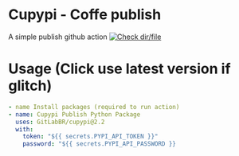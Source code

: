 # Cupypi - Coffe publish
A simple publish github action
[![Check dir/file](https://github.com/GitLabBR/cupypi/actions/workflows/coffe.yml/badge.svg)](https://github.com/GitLabBR/cupypi/actions/workflows/coffe.yml)
# Usage (Click use latest version if glitch)
```yaml
- name Install packages (required to run action)
- name: Cupypi Publish Python Package
  uses: GitLabBR/cupypi@2.2
  with:
    token: "${{ secrets.PYPI_API_TOKEN }}"
    password: "${{ secrets.PYPI_API_PASSWORD }}
```
